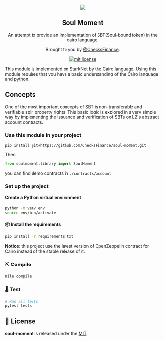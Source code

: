 <p align="center">
  <a href="https://twitter.com/checksfinance"><img src="https://avatars.githubusercontent.com/u/98661153?s=200&v=4"/></a>
</p>
<h2 align="center">
  Soul Moment
</h2>
<p align="center">
  An attempt to provide an implementation of SBT(Soul-bound token) in the cairo language.
</p>
<p align="center">
  Brought to you by <a href="https://twitter.com/checksfinance">@ChecksFinance</a>.
</p>

<p align="center">
  <a href="https://github.com/ChecksFinance/soul-moment/">
    <img src="https://img.shields.io/badge/license-MIT-green.svg" alt="mit license"/>
  </a>
</p>

This module is implemented on StarkNet by the Cairo language. Using this module requires that you have a basic understanding of the Cairo language and python.

## Concepts

One of the most important concepts of SBT is non-transferable and verifiable split property rights. This basic logic is explored in a very simple way by implementing the issuance and verification of SBTs on L2's abstract account contracts.

### Use this module in your project

```bash
pip install git+https://github.com/ChecksFinance/soul-moment.git
```

Then

```python
from soulmoment.library import SoulMoment
```

you can find demo contracts in `./contracts/account`

### Set up the project

#### Create a Python virtual environment

```bash
python -m venv env
source env/bin/activate
```

#### 📦 Install the requirements

```bash
pip install -r requirements.txt
```

**Notice**: this project use the latest version of OpenZeppelin contract for Cairo instead of the stable release of it.

### ⛏️ Compile

```bash
nile compile
```

### 🌡️ Test

```bash
# Run all tests
pytest tests
```

## 📄 License

**soul-moment** is released under the [MIT](LICENSE).
